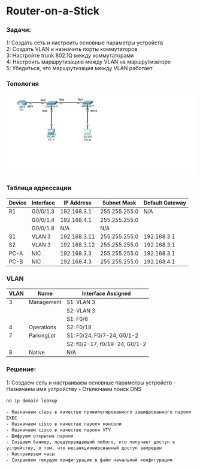 # Router-on-a-Stick

### Задачи:
1: Создать сеть и настроить основные параметры устройств  
2: Создать VLAN и назначить порты коммутаторов  
3: Настройте trunk 802.1Q между коммутаторами  
4: Настроить маршрутизацию между VLAN на маршрутизаторе  
5: Убедиться, что маршрутизация между VLAN работает 

### Топология
![](https://raw.githubusercontent.com/mineralka-sudo/otus/main/labs/lab1/topology.png)

### Таблица адрессации
| Device | Interface | IP Address   | Subnet Mask   | Default Gateway |
|--------|-----------|--------------|---------------|-----------------|
| R1     | G0/0/1.3  | 192.168.3.1  | 255.255.255.0 | N/A             |
|        | G0/0/1.4  | 192.168.4.1  | 255.255.255.0 |                 |
|        | G0/0/1.8  | N/A          | N/A           |                 |
| S1     | VLAN 3    | 192.168.3.11 | 255.255.255.0 | 192.168.3.1     |
| S2     | VLAN 3    | 192.168.3.12 | 255.255.255.0 | 192.168.3.1     |
| PC-A   | NIC       | 192.168.3.3  | 255.255.255.0 | 192.168.3.1     |
| PC-B   | NIC       | 192.168.4.3  | 255.255.255.0 | 192.168.4.1     |

### VLAN 
| VLAN | Name       | Interface Assigned            |
|------|------------|-------------------------------|
| 3    | Management | S1: VLAN 3                    |
|      |            | S2: VLAN 3                    |
|      |            | S1: F0/6                      |
| 4    | Operations | S2: F0/18                     |
| 7    | ParkingLot | S1: F0/24, F0/7-24, G0/1-2    |
|      |            | S2: f0/2-17, f0/19-24, G0/1-2 |
| 8    | Native     | N/A                           |

### Решение:
1: Создаем сеть и настраиваем основные параметры устройств
    - Назначаем имя устройству 
    - Отключаем поиск DNS
```
no ip domain lookup
```
    - Назначаем class в качестве привилегированного зашифрованного пароля EXEC
    - Назначаем cisco в качестве пароля консоли 
    - Назначаем cisco в качестве пароля VTY
    - Шифруем открытые пароли
    - Создаем баннер, предупреждающий любого, кто получает доступ к устройству, о том, что несанкционированный доступ запрещен
    - Настраиваем часы
    - Сохраняем текущую конфигурацию в файл начальной конфигурации
